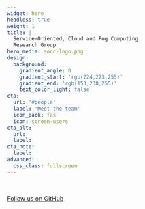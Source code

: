```yaml
---
widget: hero
headless: true
weight: 1
title: | 
  Service-Oriented, Cloud and Fog Computing 
  Research Group
hero_media: socc-logo.png
design:
  background:
    gradient_angle: 0
    gradient_start: 'rgb(224,223,255)'
    gradient_end: 'rgb(153,238,255)'
    text_color_light: false
cta:
  url: '#people'
  label: 'Meet the team'
  icon_pack: fas
  icon: screen-users
cta_alt:
  url:
  label:
cta_note:
  label:
advanced:
  css_class: fullscreen
---
```


<br>

<a class="github-button" href="https://github.com/di-unipi-socc" data-icon="octicon-star" data-size="large" data-show-count="false" aria-label="Follow us on GitHub">Follow us on GitHub</a>
<!-- Follow us on [GitHub](https://github.com/di-unipi-socc) to stay up to date with the latest developments. -->

<!-- <a class="github-button" href="https://github.com/wowchemy/wowchemy-hugo-themes" data-icon="octicon-star" data-size="large" data-show-count="true" aria-label="Star Wowchemy Website Builder for Hugo">Star Wowchemy Website Builder for Hugo</a><br><a class="github-button" href="https://github.com/wowchemy/starter-hugo-online-course" data-icon="octicon-star" data-size="large" data-show-count="true" aria-label="Star the Online Course template">Star the Online Course template</a><script async defer src="https://buttons.github.io/buttons.js"></script> -->